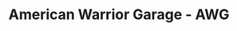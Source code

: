 ---
title: "American Warrior Garage - AWG"
url: /bremen/american-warrior-garage-awg/
shop: car repair
---
